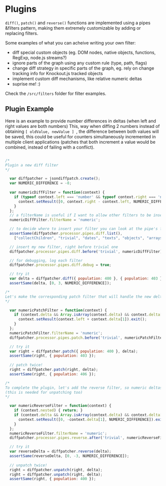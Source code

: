 Plugins
=======

```diff()```, ```patch()``` and ```reverse()``` functions are implemented using a pipes &filters pattern, making them extremely customizable by adding or replacing filters.

Some examples of what you can acheive writing your own filter:
- diff special custom objects (eg. DOM nodes, native objects, functions, RegExp, node.js streams?)
- ignore parts of the graph using any custom rule (type, path, flags)
- change diff strategy in specific parts of the graph, eg. rely on change tracking info for Knockout.js tracked objects
- implement custom diff mechanisms, like relative numeric deltas
- suprise me! :)

Check the ```/src/filters``` folder for filter examples.

Plugin Example
------

Here is an example to provide number differences in deltas (when left and right values are both numbers)
This, way when diffing 2 numbers instead of obtaining ```[ oldValue, newValue ] ```, the difference between both values will be saved, this could be useful for counters simultaneously incremented in multiple client applications (patches that both increment a value would be combined, instead of failing with a conflict).

``` javascript

/*
Plugin a new diff filter
*/

  var diffpatcher = jsondiffpatch.create();
  var NUMERIC_DIFFERENCE = -8;
  
  var numericDiffFilter = function(context) {
    if (typeof context.left === 'number' && typeof context.right === 'number') {
      context.setResult([0, context.right - context.left, NUMERIC_DIFFERENCE]).exit();
    }
  };
  // a filterName is useful if I want to allow other filters to be inserted before/after this one
  numericDiffFilter.filterName = 'numeric';

  // to decide where to insert your filter you can look at the pipe's filter list
  assertSame(diffpatcher.processor.pipes.diff.list(),
    ["collectChildren", "trivial", "dates", "texts", "objects", "arrays"]);

  // insert my new filter, right before trivial one
  diffpatcher.processor.pipes.diff.before('trivial', numericDiffFilter);

  // for debugging, log each filter
  diffpatcher.processor.pipes.diff.debug = true;

  // try it
  var delta = diffpatcher.diff({ population: 400 }, { population: 403 });
  assertSame(delta, [0, 3, NUMERIC_DIFFERENCE]);

/*
Let's make the corresponding patch filter that will handle the new delta type
*/

  var numericPatchFilter = function(context) {
    if (context.delta && Array.isArray(context.delta) && context.delta[2] === NUMERIC_DIFFERENCE) {
      context.setResult(context.left + context.delta[1]).exit();
    }
  };
  numericPatchFilter.filterName = 'numeric';
  diffpatcher.processor.pipes.patch.before('trivial', numericPatchFilter);

  // try it
  var right = diffpatcher.patch({ population: 400 }, delta);
  assertSame(right, { population: 403 });
  
  // patch twice!
  right = diffpatcher.patch(right, delta);
  assertSame(right, { population: 406 });

/*
To complete the plugin, let's add the reverse filter, so numeric deltas can be reversed 
(this is needed for unpatching too)
*/

  var numericReverseFilter = function(context) {
    if (context.nested) { return; }
    if (context.delta && Array.isArray(context.delta) && context.delta[2] === NUMERIC_DIFFERENCE) {
      context.setResult([0, -context.delta[1], NUMERIC_DIFFERENCE]).exit();
    }
  };
  numericReverseFilter.filterName = 'numeric';
  diffpatcher.processor.pipes.reverse.after('trivial', numericReverseFilter);

  // try it
  var reverseDelta = diffpatcher.reverse(delta);
  assertSame(reverseDelta, [0, -3, NUMERIC_DIFFERENCE]);
  
  // unpatch twice!
  right = diffpatcher.unpatch(right, delta);
  right = diffpatcher.unpatch(right, delta);
  assertSame(right, { population: 400 });
```


